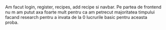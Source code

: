Am facut login, register, recipes, add recipe si navbar.
Pe partea de frontend nu m am putut axa foarte mult pentru ca am petrecut 
majoritatea timpului facand research pentru a invata de la 0 lucrurile basic
pentru aceasta proba.